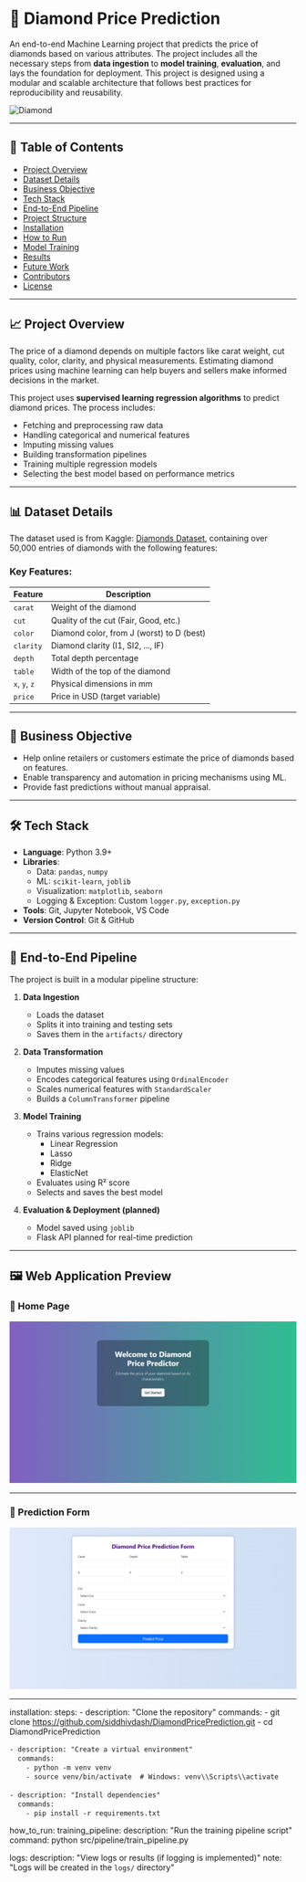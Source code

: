 # 💎 Diamond Price Prediction

An end-to-end Machine Learning project that predicts the price of diamonds based on various attributes. The project includes all the necessary steps from **data ingestion** to **model training**, **evaluation**, and lays the foundation for deployment. This project is designed using a modular and scalable architecture that follows best practices for reproducibility and reusability.

![Diamond](https://upload.wikimedia.org/wikipedia/commons/thumb/e/e4/Diamond_icon.svg/1024px-Diamond_icon.svg.png)

---

## 📌 Table of Contents

- [Project Overview](#-project-overview)
- [Dataset Details](#-dataset-details)
- [Business Objective](#-business-objective)
- [Tech Stack](#-tech-stack)
- [End-to-End Pipeline](#-end-to-end-pipeline)
- [Project Structure](#-project-structure)
- [Installation](#-installation)
- [How to Run](#-how-to-run)
- [Model Training](#-model-training)
- [Results](#-results)
- [Future Work](#-future-work)
- [Contributors](#-contributors)
- [License](#-license)

---

## 📈 Project Overview

The price of a diamond depends on multiple factors like carat weight, cut quality, color, clarity, and physical measurements. Estimating diamond prices using machine learning can help buyers and sellers make informed decisions in the market.

This project uses **supervised learning regression algorithms** to predict diamond prices. The process includes:

- Fetching and preprocessing raw data
- Handling categorical and numerical features
- Imputing missing values
- Building transformation pipelines
- Training multiple regression models
- Selecting the best model based on performance metrics

---

## 📊 Dataset Details

The dataset used is from Kaggle: [Diamonds Dataset](https://www.kaggle.com/datasets/shivam2503/diamonds), containing over 50,000 entries of diamonds with the following features:

### Key Features:

| Feature     | Description                            |
|-------------|----------------------------------------|
| `carat`     | Weight of the diamond                  |
| `cut`       | Quality of the cut (Fair, Good, etc.)  |
| `color`     | Diamond color, from J (worst) to D (best) |
| `clarity`   | Diamond clarity (I1, SI2, ..., IF)      |
| `depth`     | Total depth percentage                 |
| `table`     | Width of the top of the diamond        |
| `x`, `y`, `z` | Physical dimensions in mm           |
| `price`     | Price in USD (target variable)         |

---

## 🎯 Business Objective

- Help online retailers or customers estimate the price of diamonds based on features.
- Enable transparency and automation in pricing mechanisms using ML.
- Provide fast predictions without manual appraisal.

---

## 🛠️ Tech Stack

- **Language**: Python 3.9+
- **Libraries**: 
  - Data: `pandas`, `numpy`
  - ML: `scikit-learn`, `joblib`
  - Visualization: `matplotlib`, `seaborn`
  - Logging & Exception: Custom `logger.py`, `exception.py`
- **Tools**: Git, Jupyter Notebook, VS Code
- **Version Control**: Git & GitHub

---

## 🔄 End-to-End Pipeline

The project is built in a modular pipeline structure:

1. **Data Ingestion**  
   - Loads the dataset  
   - Splits it into training and testing sets  
   - Saves them in the `artifacts/` directory  

2. **Data Transformation**  
   - Imputes missing values  
   - Encodes categorical features using `OrdinalEncoder`  
   - Scales numerical features with `StandardScaler`  
   - Builds a `ColumnTransformer` pipeline  

3. **Model Training**  
   - Trains various regression models:  
     - Linear Regression  
     - Lasso  
     - Ridge  
     - ElasticNet  
   - Evaluates using R² score  
   - Selects and saves the best model  

4. **Evaluation & Deployment (planned)**  
   - Model saved using `joblib`  
   - Flask API planned for real-time prediction

---

## 🖼️ Web Application Preview

### 🔹 Home Page

![Home Page](images/homepage.png)

---

### 🔹 Prediction Form

![Prediction Form](images/prediction_form.png)



---

installation:
  steps:
    - description: "Clone the repository"
      commands:
        - git clone https://github.com/siddhivdash/DiamondPricePrediction.git
        - cd DiamondPricePrediction

    - description: "Create a virtual environment"
      commands:
        - python -m venv venv
        - source venv/bin/activate  # Windows: venv\\Scripts\\activate

    - description: "Install dependencies"
      commands:
        - pip install -r requirements.txt

how_to_run:
  training_pipeline:
    description: "Run the training pipeline script"
    command: python src/pipeline/train_pipeline.py

  logs:
    description: "View logs or results (if logging is implemented)"
    note: "Logs will be created in the `logs/` directory"
